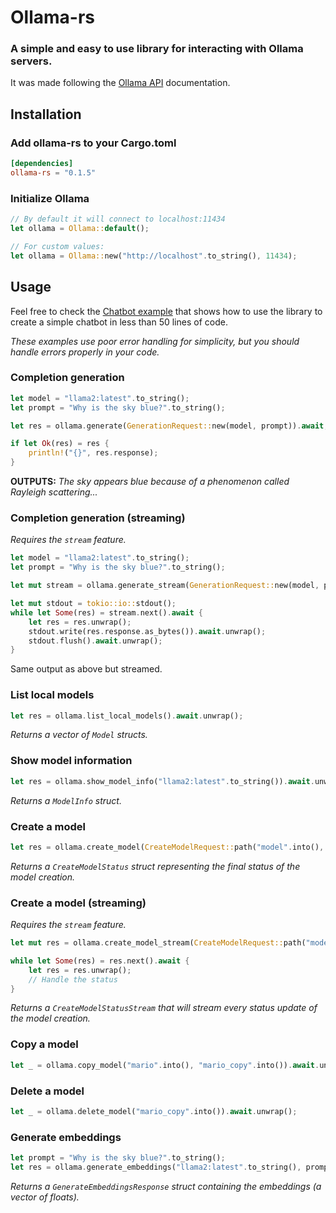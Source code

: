 # Ollama-rs
### A simple and easy to use library for interacting with Ollama servers.
It was made following the [Ollama API](https://github.com/jmorganca/ollama/blob/main/docs/api.md) documentation.

## Installation
### Add ollama-rs to your Cargo.toml
```toml
[dependencies]
ollama-rs = "0.1.5"
```
### Initialize Ollama
```rust
// By default it will connect to localhost:11434
let ollama = Ollama::default();

// For custom values:
let ollama = Ollama::new("http://localhost".to_string(), 11434);
```

## Usage
Feel free to check the [Chatbot example](examples/chatbot.rs) that shows how to use the library to create a simple chatbot in less than 50 lines of code.

*These examples use poor error handling for simplicity, but you should handle errors properly in your code.*
### Completion generation
```rust
let model = "llama2:latest".to_string();
let prompt = "Why is the sky blue?".to_string();

let res = ollama.generate(GenerationRequest::new(model, prompt)).await;

if let Ok(res) = res {
    println!("{}", res.response);
}
```
**OUTPUTS:** *The sky appears blue because of a phenomenon called Rayleigh scattering...*
### Completion generation (streaming)
*Requires the `stream` feature.*
```rust
let model = "llama2:latest".to_string();
let prompt = "Why is the sky blue?".to_string();

let mut stream = ollama.generate_stream(GenerationRequest::new(model, prompt)).await.unwrap();

let mut stdout = tokio::io::stdout();
while let Some(res) = stream.next().await {
    let res = res.unwrap();
    stdout.write(res.response.as_bytes()).await.unwrap();
    stdout.flush().await.unwrap();
}
```
Same output as above but streamed.
### List local models
```rust
let res = ollama.list_local_models().await.unwrap();
```
*Returns a vector of `Model` structs.*
### Show model information
```rust
let res = ollama.show_model_info("llama2:latest".to_string()).await.unwrap();
```
*Returns a `ModelInfo` struct.*
### Create a model
```rust
let res = ollama.create_model(CreateModelRequest::path("model".into(), "/tmp/Modelfile.example".into())).await.unwrap();
```
*Returns a `CreateModelStatus` struct representing the final status of the model creation.*
### Create a model (streaming)
*Requires the `stream` feature.*
```rust
let mut res = ollama.create_model_stream(CreateModelRequest::path("model".into(), "/tmp/Modelfile.example".into())).await.unwrap();

while let Some(res) = res.next().await {
    let res = res.unwrap();
    // Handle the status
}
```
*Returns a `CreateModelStatusStream` that will stream every status update of the model creation.*
### Copy a model
```rust
let _ = ollama.copy_model("mario".into(), "mario_copy".into()).await.unwrap();
```
### Delete a model
```rust
let _ = ollama.delete_model("mario_copy".into()).await.unwrap();
```
### Generate embeddings
```rust
let prompt = "Why is the sky blue?".to_string();
let res = ollama.generate_embeddings("llama2:latest".to_string(), prompt, None).await.unwrap();
```
*Returns a `GenerateEmbeddingsResponse` struct containing the embeddings (a vector of floats).*
